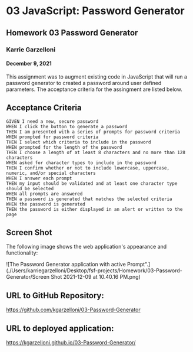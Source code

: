 # 03 JavaScript: Password Generator

## Homework 03 Password Generator
### Karrie Garzelloni
#### December 9, 2021

This assignment was to augment existing code in JavaScript that will run a password generator to created a password around user defined parameters. The acceptance criteria for the assingment are listed below. 

## Acceptance Criteria

```
GIVEN I need a new, secure password
WHEN I click the button to generate a password
THEN I am presented with a series of prompts for password criteria
WHEN prompted for password criteria
THEN I select which criteria to include in the password
WHEN prompted for the length of the password
THEN I choose a length of at least 8 characters and no more than 128 characters
WHEN asked for character types to include in the password
THEN I confirm whether or not to include lowercase, uppercase, numeric, and/or special characters
WHEN I answer each prompt
THEN my input should be validated and at least one character type should be selected
WHEN all prompts are answered
THEN a password is generated that matches the selected criteria
WHEN the password is generated
THEN the password is either displayed in an alert or written to the page
```

## Screen Shot

The following image shows the web application's appearance and functionality:

![The Password Generator application with active Prompt".](./Users/karriegarzelloni/Desktop/fsf-projects/Homework/03-Password-Generator/Screen Shot 2021-12-09 at 10.40.16 PM.png)

## URL to GitHub Repository:
https://github.com/kgarzelloni/03-Password-Generator

## URL to deployed application:
https://kgarzelloni.github.io/03-Password-Generator/
